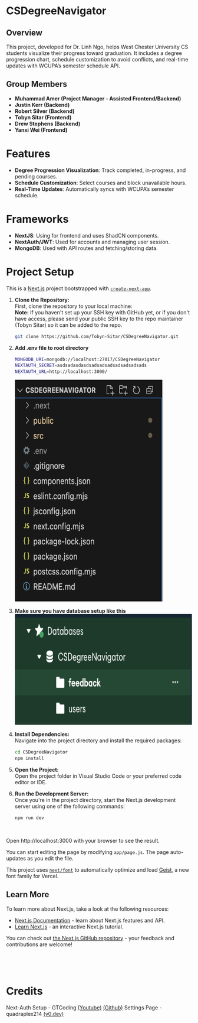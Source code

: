 # CSDegreeNavigator

## Overview

This project, developed for Dr. Linh Ngo, helps West Chester University CS students visualize their progress toward graduation. It includes a degree progression chart, schedule customization to avoid conflicts, and real-time updates with WCUPA’s semester schedule API.

## Group Members

- **Muhammad Amer (Project Manager - Assisted Frontend/Backend)**
- **Justin Kerr (Backend)**
- **Robert Silver (Backend)**
- **Tobyn Sitar (Frontend)**
- **Drew Stephens (Backend)**
- **Yanxi Wei (Frontend)**

# Features

- **Degree Progression Visualization**: Track completed, in-progress, and pending courses.
- **Schedule Customization**: Select courses and block unavailable hours.
- **Real-Time Updates**: Automatically syncs with WCUPA’s semester schedule.

# Frameworks

- **NextJS**: Using for frontend and uses ShadCN components.
- **NextAuth/JWT**: Used for accounts and managing user session.
- **MongoDB**: Used with API routes and fetching/storing data.

# Project Setup

This is a [Next.js](https://nextjs.org) project bootstrapped with [`create-next-app`](https://github.com/vercel/next.js/tree/canary/packages/create-next-app).

1.  **Clone the Repository:**  
    First, clone the repository to your local machine:  
    **Note:** If you haven't set up your SSH key with GitHub yet, or if you don't have access, please send your public SSH key to the repo maintainer (Tobyn Sitar) so it can be added to the repo.
    
    ```bash
    git clone https://github.com/Tobyn-Sitar/CSDegreeNavigator.git
    ```
    
2.  **Add .env file to root directory**
    
    ```bash
    MONGODB_URI=mongodb://localhost:27017/CSDegreeNavigator
    NEXTAUTH_SECRET=asdsadasdasdsadsadsadsadsadsadsads
    NEXTAUTH_URL=http://localhost:3000/
    ```

    <img src="./_resources/2.png" alt="Screenshot 2025-04-26 at 3.23.47 PM.png" width="400" height="600" class="jop-noMdConv">
    
3.  **Make sure you have database setup like this**  
    **<img src="./_resources/1.png" width="600" height="300" class="jop-noMdConv">**
    
4.  **Install Dependencies:**  
    Navigate into the project directory and install the required packages:
    
    ```bash
    cd CSDegreeNavigator
    npm install
    ```
    
5.  **Open the Project:**  
    Open the project folder in Visual Studio Code or your preferred code editor or IDE.
    
6.  **Run the Development Server:**  
    Once you're in the project directory, start the Next.js development server using one of the following commands:
    
    ```bash
    npm run dev
    ```
    
    &nbsp;
    

Open http://localhost:3000 with your browser to see the result.

You can start editing the page by modifying `app/page.js`. The page auto-updates as you edit the file.

This project uses [`next/font`](https://nextjs.org/docs/app/building-your-application/optimizing/fonts) to automatically optimize and load [Geist](https://vercel.com/font), a new font family for Vercel.

## Learn More

To learn more about Next.js, take a look at the following resources:

- [Next.js Documentation](https://nextjs.org/docs) - learn about Next.js features and API.
- [Learn Next.js](https://nextjs.org/learn) - an interactive Next.js tutorial.

You can check out [the Next.js GitHub repository](https://github.com/vercel/next.js) - your feedback and contributions are welcome!

&nbsp;

&nbsp;

# Credits

Next-Auth Setup - GTCoding [(Youtube)](https://www.youtube.com/watch?v=PEMfsqZ2-As) [(Github)](https://github.com/Godsont/auth-with-credentials)
Settings Page - quadraplex214 [(v0.dev)](https://v0.dev/t/Zibpj5vjrG5)